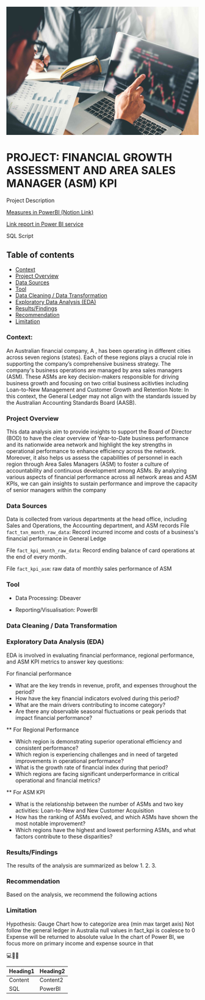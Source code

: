 ![Example Image](https://github.com/ashleyle95/sqlbi/blob/main/cover.jpg)
# PROJECT: FINANCIAL GROWTH ASSESSMENT AND AREA SALES MANAGER (ASM) KPI

Project Description

[Measures in PowerBI (Notion Link)](https://merciful-pangolin-17c.notion.site/PROJECT-FINANCIAL-GROWTH-ASSESSMENT-AND-ASM-KPI-176ced2366e780f6ad34fe193e4dd6f2)

[Link report in Power BI service](https://app.powerbi.com/links/3NWH4mM3Vg?ctid=067e1e19-a11a-48e5-8b79-0b9ee745a7a2&pbi_source=linkShare)

SQL Script
## Table of contents
- [Context](#context)
- [Project Overview](#project-overview)
- [Data Sources](#data-sources)
- [Tool](#tool)
- [Data Cleaning / Data Transformation](#data-cleaning--data-transformation)
- [Exploratory Data Analysis (EDA)](#exploratory-data-analysis-eda)
- [Results/Findings](#resultsfindings)
- [Recommendation](#recommendation)
- [Limitation](#limitation)

### Context: 
An Australian financial company, A , has been operating in different cities across seven regions (states).  Each of these regions plays a crucial role in supporting the company’s comprehensive business strategy. 
The company's business operations  are managed by area sales managers (ASM). These ASMs are key decision-makers responsible for driving business growth and focusing on two critial business acitivties including Loan-to-New Management and Customer Growth and Retention
Note: In this context, the General Ledger may not align with the standards issued by the Australian Accounting Standards Board (AASB).
### Project Overview
This data analysis aim to provide insights to support the Board of Director (BOD) to have the clear overview of Year-to-Date business performance and its nationwide area network and highlight the key strengths in operational performance to enhance efficiency across the network. Moreover, it also helps us assess the capabilities of personnel in each region through Area Sales Managers (ASM) to foster a culture of accountability and continuous development among ASMs. By analyzing various aspects of financial performance across all network areas and ASM KPIs, we can gain insights to sustain performance and improve the capacity of senior managers within the company
### Data Sources
Data is collected from various departments at the head office, including Sales and Operations, the Accounting department, and ASM records
  File `fact_txn_month_raw_data`:  Record incurred income and costs of a business's financial performance in General Ledge
  
  File `fact_kpi_month_raw_data`: Record  ending balance of card operations at the end of every month.
  
  File `fact_kpi_asm`: raw data of monthly sales performance of ASM	  
### Tool
  - Data Processing: Dbeaver
    
  - Reporting/Visualisation: PowerBI

### Data Cleaning / Data Transformation
### Exploratory Data Analysis (EDA)
EDA is involved in evaluating financial performance, regional performance, and ASM KPI metrics to answer key questions:

For financial performance
- What are the key trends in revenue, profit, and expenses throughout the period?
- How have the key financial indicators evolved during this period?
- What are the main drivers contributing to income category?
- Are there any observable seasonal fluctuations or peak periods that impact financial performance?

** For Regional Performance
- Which region is demonstrating superior operational efficiency and consistent performance?
- Which region is experiencing challenges and in need of targeted improvements in operational performance?
- What is the growth rate of financial index during that period?
- Which regions are facing significant underperformance in critical operational and financial metrics?

** For ASM KPI
-  What is the relationship between the number of ASMs and two key activities: Loan-to-New and New Customer Acquisition
- How has the ranking of ASMs evolved, and which ASMs have shown the most notable improvement?
- Which regions have the highest and lowest performing ASMs, and what factors contribute to these disparities?

### Results/Findings
The results of the analysis are summarized as below
1.
2.
3.

### Recommendation
Based on the analysis, we recommend the following actions

### Limitation
Hypothesis: Gauge Chart how to categorize area (min max target axis)
Not follow the general ledger in Australia
null values in fact_kpi is coalesce to 0
Expense will be returned to absolute value
In the chart of Power BI, we focus more on primary income and expense source in that

💻📖😄


|Heading1|Heading2|
|--------|--------|
|Content|Content2|
|SQL|PowerBI|





  
